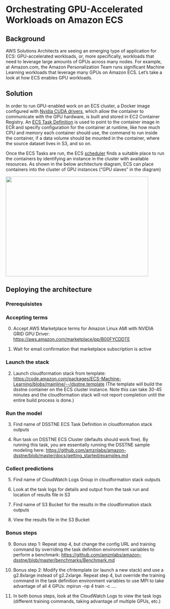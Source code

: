 
# Orchestrating GPU-Accelerated Workloads on Amazon ECS

## Background
AWS Solutions Architects are seeing an emerging type of application for ECS: GPU-accelerated workloads, or, more specifically, workloads that need to leverage large amounts of GPUs across many nodes. For example, at Amazon.com, the Amazon Personalization Team runs significant Machine Learning workloads that leverage many GPUs on Amazon ECS. Let’s take a look at how ECS enables GPU workloads. 

## Solution

In order to run GPU-enabled work on an ECS cluster, a Docker image configured with [Nvidia CUDA drivers][1], which allow the container to communicate with the GPU hardware, is built and stored in EC2 Container Registry. An [ECS Task Definition][2] is used to point to the container image in ECR and specify configuration for the container at runtime, like how much CPU and memory each container should use, the command to run inside the container, if a data volume should be mounted in the container, where the source dataset lives in S3, and so on. 

Once the ECS Tasks are run, the ECS [scheduler][3] finds a suitable place to run the containers by identifying an instance in the cluster with available resources. As shown in the below architecture diagram, ECS can place containers into the cluster of GPU instances (“GPU slaves” in the diagram)

<img src="https://s3.amazonaws.com/ecs-machine-learning/architecture.png" width="450" height="316">

## Deploying the architecture

### Prerequisistes


### Accepting terms

0. Accept AWS Marketplace terms for Amazon Linux AMI with NVIDIA GRID GPU Driver:
https://aws.amazon.com/marketplace/pp/B00FYCDDTE

1. Wait for email confirmation that marketplace subscription is active

### Launch the stack

2. Launch cloudformation stack from template:
https://code.amazon.com/packages/ECS-Machine-Learning/blobs/mainline/--/dsstne.template
(The template will build the dsstne container on the ECS cluster instance. Note this can take 30-45 minutes and the cloudformation stack will not report completion until the entire build process is done.)

### Run the model

3. Find name of DSSTNE ECS Task Definition in cloudformation stack outputs

4. Run task on DSSTNE ECS Cluster (defaults should work fine). By running this task, you are essentially running the DSSTNE sample modeling here:
https://github.com/amznlabs/amazon-dsstne/blob/master/docs/getting_started/examples.md

### Collect predictions

5. Find name of CloudWatch Logs Group in cloudformation stack outputs

6. Look at the task logs for details and output from the task run and location of results file in S3

7. Find name of S3 Bucket for the results in the cloudformation stack outputs

8. View the results file in the S3 Bucket

### Bonus steps
9. Bonus step 1: Repeat step 4, but change the config URL and training command by overriding the task definition environment variables to perform a benchmark:
https://github.com/amznlabs/amazon-dsstne/blob/master/benchmarks/Benchmark.md

10. Bonus step 2: Modify the cfntemplate (or launch a new stack) and use a g2.8xlarge instead of g2.2xlarge. Repeat step 4, but override the training command in the task definition environment variables to use MPI to take advantage of all 4 GPUs: mpirun -np 4 train -c ....

11. In both bonus steps, look at the CloudWatch Logs to view the task logs (different training commands, taking advantage of multiple GPUs, etc.)

[1]: http://www.nvidia.com/object/cuda_home_new.html
[2]: http://docs.aws.amazon.com/AmazonECS/latest/developerguide/task_defintions.html
[3]: http://docs.aws.amazon.com/AmazonECS/latest/developerguide/scheduling_tasks.html